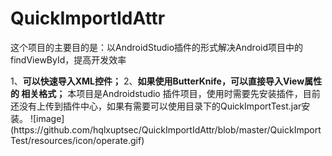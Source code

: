 # QuickImportIdAttr
 <p>这个项目的主要目的是：以AndroidStudio插件的形式解决Android项目中的findViewById，提高开发效率</p>
 1、<b>可以快速导入XML控件；</b>
 2、<b>如果使用ButterKnife，可以直接导入View属性的 相关格式；</b>
 本项目是Androidstudio 插件项目，使用时需要先安装插件，目前还没有上传到插件中心，如果有需要可以使用目录下的QuickImportTest.jar安装。
![image](https://github.com/hqlxuptsec/QuickImportIdAttr/blob/master/QuickImportTest/resources/icon/operate.gif)
